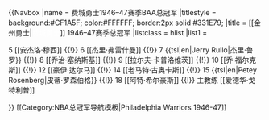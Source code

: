 {{Navbox
|name = 费城勇士1946–47赛季BAA总冠军
|titlestyle = background:#CF1A5F; color:#FFFFFF; border:2px solid #331E79;
|title = [[金州勇士|<span style="color:white;">费城勇士</span>]] 1946–47赛季总冠军
|listclass = hlist
|list1 = <div>

5 [[安杰洛·穆西]] {{!}}
6 [[杰里·弗雷什曼]] {{!}}
7 {{tsl|en|Jerry Rullo|杰里·鲁罗}} {{!}}
8 [[乔治·塞纳斯基]] {{!}}
9 [[拉尔夫·卡普洛维茨]] {{!}}
10 [[乔·福尔克斯]] {{!}}
12 [[豪伊·达尔马]] {{!}}
14 [[老马特·古奥卡斯]] {{!}}
15 {{tsl|en|Petey Rosenberg|皮蒂·罗森伯格}} {{!}}
18 [[阿特·希尔豪斯]] {{!}}
主教练 [[爱德华·戈特利普]]
</div>
}}<noinclude>
[[Category:NBA总冠军导航模板|Philadelphia Warriors 1946-47]]
</noinclude>